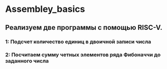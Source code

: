# Assembley_basics
## Реализуем две программы с помощью RISC-V.
### 1: Подсчет количество единиц в двоичной записи числа
### 2: Посчитаем сумму четных элементов ряда Фибоначчи до заданного числа
